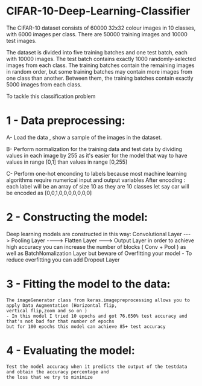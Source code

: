 # CIFAR-10-Deep-Learning-Classifier
The CIFAR-10 dataset consists of 60000 32x32 colour images in 10 classes, with 6000 images per class.
There are 50000 training images and 10000 test images.

The dataset is divided into five training batches and one test batch, each with 10000 images.
The test batch contains exactly 1000 randomly-selected images from each class.
The training batches contain the remaining images in random order, but some training batches
may contain more images from one class than another. Between them, the training batches contain
exactly 5000 images from each class.

To tackle this classification problem 
# 1 - Data preprocessing:
A- Load the data , show a sample of the images in the dataset. 

B- Perform normalization for the training data and test data by dividing values in each image by 255 as it's easier 
   for the model that way to have values in range [0,1] than values in range [0,255]
   
C- Perform one-hot enconding to labels because most machine learning algorithms 
   require numerical input and output variables
   After encoding : 
   each label will be an array of size 10 as they are 10 classes
    let say car will be encoded as [0,0,1,0,0,0,0,0,0,0] 
    
# 2 - Constructing the model:
   Deep learning models are constructed in this way: 
      Convolutional Layer ---> Pooling Layer ----> Flatten Layer ---> Output Layer
      in order to achieve high accuracy you can increase the number of blocks ( Conv + Pool )
      as well as BatchNomalization Layer but beware of Overfitting your model 
      - To reduce overfitting you can add Dropout Layer 
# 3 - Fitting the model to the data:
    The imageGenerator class from keras.imagepreprocessing allows you to apply Data Augmentation (Horizontal flip, 
    vertical flip,zoom and so on )
    - In this model I tried 10 epochs and got 76.650% test accuracy and that's not bad for that number of epochs
    but for 100 epochs this model can achieve 85+ test accuracy 
# 4 - Evaluating the model:
    Test the model accuracy when it predicts the output of the testdata and obtain the accuracy percentage and 
    the loss that we try to minimize
